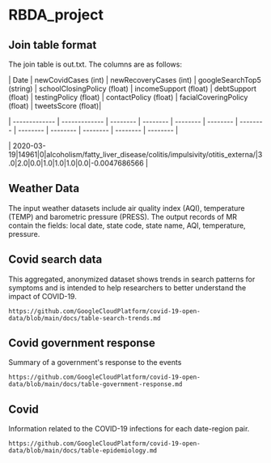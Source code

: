 # RBDA_project
## Join table format 
The join table is out.txt. The columns are as follows:

| Date | newCovidCases (int) | newRecoveryCases (int) | googleSearchTop5 (string) | schoolClosingPolicy (float) | incomeSupport (float) | debtSupport (float) | testingPolicy (float) | contactPolicy (float) | facialCoveringPolicy (float) | tweetsScore (float)|

| ------------- | ------------- | -------- | -------- | -------- | -------- | -------- | -------- | -------- | -------- | -------- | -------- |

| 2020-03-19|14961|0|alcoholism/fatty_liver_disease/colitis/impulsivity/otitis_externa/|3.0|2.0|0.0|1.0|1.0|1.0|0.0|-0.0047686566 |
## Weather Data
The input weather datasets include air quality index (AQI), temperature (TEMP) and barometric pressure (PRESS).
The output records of MR contain the fields: local date, state code, state name, AQI, temperature, pressure.

## Covid search data
This aggregated, anonymized dataset shows trends in search patterns for symptoms and is intended to help researchers to better understand the impact of COVID-19.
```
https://github.com/GoogleCloudPlatform/covid-19-open-data/blob/main/docs/table-search-trends.md
```

## Covid government response
Summary of a government's response to the events
```
https://github.com/GoogleCloudPlatform/covid-19-open-data/blob/main/docs/table-government-response.md
```

## Covid 
Information related to the COVID-19 infections for each date-region pair.
```
https://github.com/GoogleCloudPlatform/covid-19-open-data/blob/main/docs/table-epidemiology.md
```